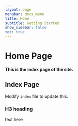 ```yaml
---
layout: page
menubar: docs_menu
title: Home
subtitle: Getting Started
show_sidebar: false
toc: true
---
```


# Home Page

**This is the index page of the site.**

## Index Page

Modify `index` file to update this.

### H3 heading

text here